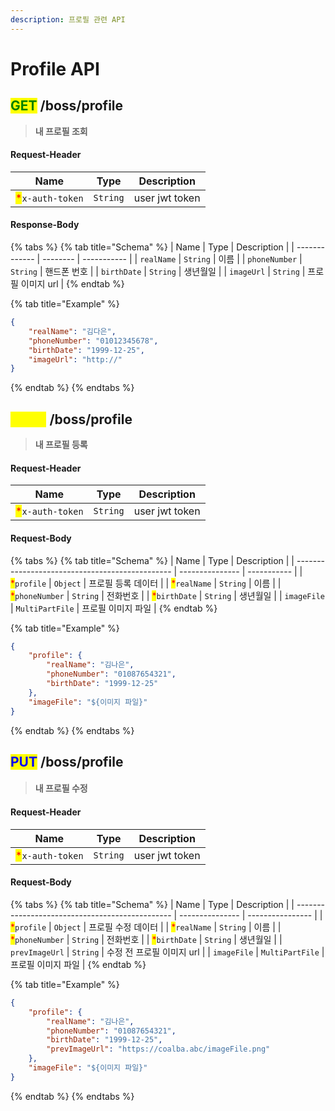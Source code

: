 ```yaml
---
description: 프로필 관련 API
---
```


# Profile API

## <mark style="color:green;">GET</mark> /boss/profile

> **내 프로필 조회**

#### Request-Header

| Name                                             | Type     | Description    |
| ------------------------------------------------ | -------- | -------------- |
| <mark style="color:red;">\*</mark>`x-auth-token` | `String` | user jwt token |

#### Response-Body

{% tabs %}
{% tab title="Schema" %}
| Name          | Type     | Description |
| ------------- | -------- | ----------- |
| `realName`    | `String` | 이름          |
| `phoneNumber` | `String` | 핸드폰 번호      |
| `birthDate`   | `String` | 생년월일        |
| `imageUrl`    | `String` | 프로필 이미지 url |
{% endtab %}

{% tab title="Example" %}
```json
{
    "realName": "김다은",
    "phoneNumber": "01012345678",
    "birthDate": "1999-12-25",
    "imageUrl": "http://"
}
```
{% endtab %}
{% endtabs %}





## <mark style="color:yellow;">POST</mark> /boss/profile

> **내 프로필 등록**

#### Request-Header

| Name                                             | Type     | Description    |
| ------------------------------------------------ | -------- | -------------- |
| <mark style="color:red;">\*</mark>`x-auth-token` | `String` | user jwt token |

#### Request-Body

{% tabs %}
{% tab title="Schema" %}
| Name                                            | Type            | Description |
| ----------------------------------------------- | --------------- | ----------- |
| <mark style="color:red;">\*</mark>`profile`     | `Object`        | 프로필 등록 데이터  |
| <mark style="color:red;">\*</mark>`realName`    | `String`        | 이름          |
| <mark style="color:red;">\*</mark>`phoneNumber` | `String`        | 전화번호        |
| <mark style="color:red;">\*</mark>`birthDate`   | `String`        | 생년월일        |
| `imageFile`                                     | `MultiPartFile` | 프로필 이미지 파일  |
{% endtab %}

{% tab title="Example" %}
```json
{
    "profile": {
        "realName": "김나은",
        "phoneNumber": "01087654321",
        "birthDate": "1999-12-25"
    },
    "imageFile": "${이미지 파일}"
}
```
{% endtab %}
{% endtabs %}





## <mark style="color:blue;">PUT</mark> /boss/profile

> #### 내 프로필 수정

#### Request-Header

| Name                                             | Type     | Description    |
| ------------------------------------------------ | -------- | -------------- |
| <mark style="color:red;">\*</mark>`x-auth-token` | `String` | user jwt token |

#### Request-Body

{% tabs %}
{% tab title="Schema" %}
| Name                                            | Type            | Description      |
| ----------------------------------------------- | --------------- | ---------------- |
| <mark style="color:red;">\*</mark>`profile`     | `Object`        | 프로필 수정 데이터       |
| <mark style="color:red;">\*</mark>`realName`    | `String`        | 이름               |
| <mark style="color:red;">\*</mark>`phoneNumber` | `String`        | 전화번호             |
| <mark style="color:red;">\*</mark>`birthDate`   | `String`        | 생년월일             |
| `prevImageUrl`                                  | `String`        | 수정 전 프로필 이미지 url |
| `imageFile`                                     | `MultiPartFile` | 프로필 이미지 파일       |
{% endtab %}

{% tab title="Example" %}
```json
{
    "profile": {
        "realName": "김나은",
        "phoneNumber": "01087654321",
        "birthDate": "1999-12-25",
        "prevImageUrl": "https://coalba.abc/imageFile.png"
    },
    "imageFile": "${이미지 파일}"
}
```
{% endtab %}
{% endtabs %}

